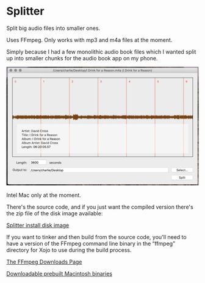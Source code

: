 # Splitter
Split big audio files into smaller ones.

Uses FFmpeg. Only works with mp3 and m4a files at the moment.

Simply because I had a few monolithic audio book files which I wanted split up into smaller chunks for the audio book app on my phone.

![Screenshot](/screenshots/splitter_screenshot.png)

Intel Mac only at the moment.

There's the source code, and if you just want the compiled version there's the zip file of the disk image available:

[Splitter install disk image](https://dl.dropboxusercontent.com/s/jbkmn3dsuvrulcz/Splitter.dmg.zip?dl=0)

If you want to tinker and then build from the source code, you'll need to have a version of the FFmpeg command line binary in the “ffmpeg” directory for Xojo to use during the build process.

[The FFmpeg Downloads Page](https://ffmpeg.org/download.html)

[Downloadable prebuilt Macintosh binaries](https://evermeet.cx/ffmpeg/)

